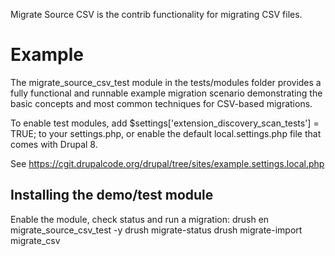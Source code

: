 Migrate Source CSV is the contrib functionality for migrating CSV files.

Example
=======
The migrate_source_csv_test module in the tests/modules folder provides a
fully functional and runnable example migration scenario demonstrating the
basic concepts and most common techniques for CSV-based migrations.

To enable test modules, add $settings['extension_discovery_scan_tests'] = TRUE;
to your settings.php, or enable the default local.settings.php file that comes
with Drupal 8.

See https://cgit.drupalcode.org/drupal/tree/sites/example.settings.local.php

Installing the demo/test module
-------------------------------
Enable the module, check status and run a migration:
drush en migrate_source_csv_test -y
drush migrate-status
drush migrate-import migrate_csv
